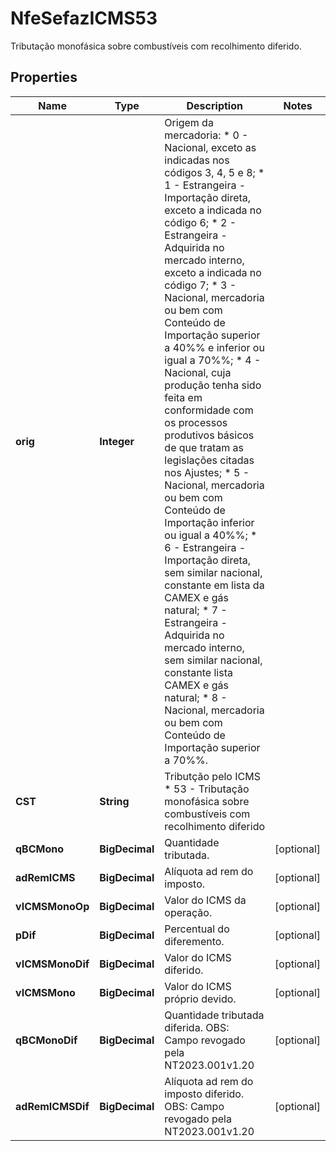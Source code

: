 

# NfeSefazICMS53

Tributação monofásica sobre combustíveis com recolhimento diferido.

## Properties

| Name | Type | Description | Notes |
|------------ | ------------- | ------------- | -------------|
|**orig** | **Integer** | Origem da mercadoria:  * 0 - Nacional, exceto as indicadas nos códigos 3, 4, 5 e 8;  * 1 - Estrangeira - Importação direta, exceto a indicada no código 6;  * 2 - Estrangeira - Adquirida no mercado interno, exceto a indicada no código 7;  * 3 - Nacional, mercadoria ou bem com Conteúdo de Importação superior a 40%% e inferior ou igual a 70%%;  * 4 - Nacional, cuja produção tenha sido feita em conformidade com os processos produtivos básicos de que tratam as legislações citadas nos Ajustes;  * 5 - Nacional, mercadoria ou bem com Conteúdo de Importação inferior ou igual a 40%%;  * 6 - Estrangeira - Importação direta, sem similar nacional, constante em lista da CAMEX e gás natural;  * 7 - Estrangeira - Adquirida no mercado interno, sem similar nacional, constante lista CAMEX e gás natural;  * 8 - Nacional, mercadoria ou bem com Conteúdo de Importação superior a 70%%. |  |
|**CST** | **String** | Tributção pelo ICMS  * 53 - Tributação monofásica sobre combustíveis com recolhimento diferido |  |
|**qBCMono** | **BigDecimal** | Quantidade tributada. |  [optional] |
|**adRemICMS** | **BigDecimal** | Alíquota ad rem do imposto. |  [optional] |
|**vICMSMonoOp** | **BigDecimal** | Valor do ICMS da operação. |  [optional] |
|**pDif** | **BigDecimal** | Percentual do diferemento. |  [optional] |
|**vICMSMonoDif** | **BigDecimal** | Valor do ICMS diferido. |  [optional] |
|**vICMSMono** | **BigDecimal** | Valor do ICMS próprio devido. |  [optional] |
|**qBCMonoDif** | **BigDecimal** | Quantidade tributada diferida.  OBS: Campo revogado pela NT2023.001v1.20 |  [optional] |
|**adRemICMSDif** | **BigDecimal** | Alíquota ad rem do imposto diferido.  OBS: Campo revogado pela NT2023.001v1.20 |  [optional] |



